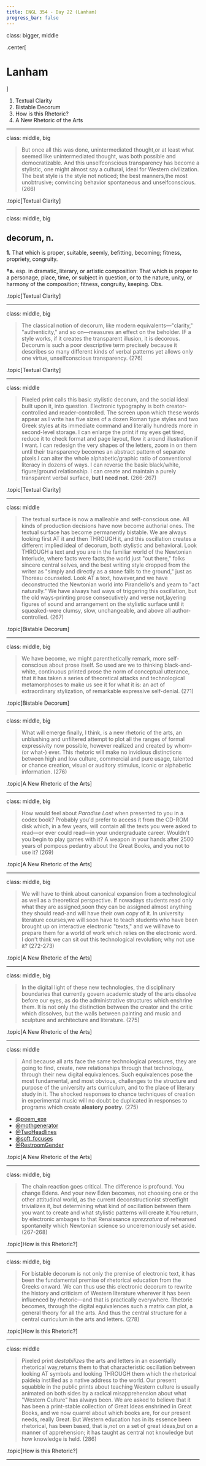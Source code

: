 ```yaml
---
title: ENGL 354 - Day 22 (Lanham)
progress_bar: false
---
```

class: bigger, middle

.center[
# Lanham
]

1. Textual Clarity
1. Bistable Decorum
1. How is this Rhetoric?
1. A New Rhetoric of the Arts

---

class: middle, big

> But once all this was done, unintermediated thought,or at least what seemed like unintermediated thought, was both possible and democratizable. And this unselfconscious transparency has become a stylistic, one might almost say a cultural, ideal for Western civilization. The best style is the style not noticed; the best manners,the most unobtrusive; convincing behavior spontaneous and unselfconscious. (266)

.topic[Textual Clarity]

---

class: middle, big

## decorum, n.

**1.** That which is proper, suitable, seemly, befitting, becoming; fitness, propriety, congruity.

**†a.** esp. in dramatic, literary, or artistic composition: That which is proper to a personage, place, time, or subject in question, or to the nature, unity, or harmony of the composition; fitness, congruity, keeping. Obs.

.topic[Textual Clarity]

---

class: middle, big

> The classical notion of decorum, like modern equivalents—"clarity," "authenticity," and so on—measures an effect on the beholder. IF a style works, if it creates the transparent illusion, it is decorous. Decorum is such a poor descriptive term precisely because it describes so many different kinds of verbal patterns yet allows only one virtue, unselfconscious transparency. (276)

.topic[Textual Clarity]

---

class: middle

> Pixeled print calls this basic stylistic decorum, and the social ideal built upon it, into question. Electronic typography is both creator-controlled and reader-controlled. The screen upon which these words appear as I write has five sizes of a dozen Roman type styles and two Greek styles at its immediate command and literally hundreds more in second-level storage. I can enlarge the print if my eyes get tired, reduce it to check format and page layout, flow it around illustration if I want. I can redesign the very shapes of the letters, zoom in on them until their transparency becomes an abstract pattern of separate pixels.I can alter the whole alphabetic/graphic ratio of conventional literacy in dozens of ways. I can reverse the basic black/white, figure/ground relationship. I can create and maintain a purely transparent verbal surface, **but I need not**. (266-267)

.topic[Textual Clarity]

---

class: middle

> The textual surface is now a malleable and self-conscious one. All kinds of production decisions have now become authorial ones. The textual surface has become permanently bistable. We are always looking first AT it and then THROUGH it, and this oscillation creates a different implied ideal of decorum, both stylistic and behavioral. Look THROUGH a text and you are in the familiar world of the Newtonian Interlude, where facts were facts,the world just "out there," folks sincere central selves, and the best writing style dropped from the writer as "simply and directly as a stone falls to the ground," just as Thoreau counseled. Look AT a text, however,and we have deconstructed the Newtonian world into Pirandello's and yearn to "act naturally." We have always had ways of triggering this oscillation, but the old ways-printing prose consecutively and verse not,layering figures of sound and arrangement on the stylistic surface until it squeaked-were clumsy, slow, unchangeable, and above all author-controlled. (267)

.topic[Bistable Decorum]

---

class: middle, big

> We have become, we might parenthetically remark, more self-conscious about prose itself. So used are we to thinking black-and-white, continuous printed prose the norm of conceptual utterance, that it has taken a series of theoretical attacks and technological metamorphoses to make us see it for what it is: an act of extraordinary stylization, of remarkable expressive self-denial. (271)

.topic[Bistable Decorum]

---


class: middle, big

> What will emerge finally, I think, is a new rhetoric of the arts, an unblushing and unfiltered attempt to plot all the ranges of formal expressivity now possible, however realized and created by whom- (or what-) ever. This rhetoric will make no invidious distinctions between high and low culture, commercial and pure usage, talented or chance creation, visual or auditory stimulus, iconic or alphabetic information. (276)

.topic[A New Rhetoric of the Arts]

---

class: middle, big

> How would feel about *Paradise Lost* when presented to you in a codex book? Probably you'd prefer to access it from the CD-ROM disk which, in a few years, will contain all the texts you were asked to read—or ever could read—in your undergraduate career. Wouldn't you begin to play games with it? A weapon in your hands after 2500 years of pompous pedantry about the Great Books, and you not to use it? (269)

.topic[A New Rhetoric of the Arts]

---

class: middle, big

> We will have to think about canonical expansion from a technological as well as a theoretical perspective. If nowadays students read only what they are assigned,soon they can be assigned almost anything they should read-and will have their own copy of it. In university literature courses,we will soon have to teach students who have been brought up on interactive electronic "texts," and we willhave to prepare them for a world of work which relies on the electronic word. I don't think we can sit out this technological revolution; why not use it? (272-273)

.topic[A New Rhetoric of the Arts]

---

class: middle, big

> In the digital light of these new technologies, the disciplinary boundaries that currently govern academic study of the arts dissolve before our eyes, as do the administrative structures which enshrine them. It is not only the distinction between the creator and the critic which dissolves, but the walls between painting and music and sculpture and architecture and literature. (275)

.topic[A New Rhetoric of the Arts]

---

class: middle

> And because all arts face the same technological pressures, they are going to find, create, new relationships through that technology, through their new digital equivalences. Such equivalences pose the most fundamental, and most obvious, challenges to the structure and purpose of the university arts curriculum, and to the place of literary study in it. The shocked responses to chance techniques of creation in experimental music will no doubt be duplicated in responses to programs which create **aleatory poetry**. (275)

* [@poem_exe](https://twitter.com/poem_exe)
* [@mothgenerator](https://twitter.com/mothgenerator)
* [@TwoHeadlines](https://twitter.com/TwoHeadlines)
* [@soft_focuses](https://twitter.com/soft_focuses)
* [@RestroomGender](https://twitter.com/RestroomGender)

.topic[A New Rhetoric of the Arts]

---

class: middle, big

> The chain reaction goes critical. The difference is profound. You change Edens. And your new Eden becomes, not choosing one or the other attitudinal world, as the current deconstructionist streetfight trivializes it, but determining what kind of oscillation between them you want to create and what stylistic patterns will create it.You return, by electronic ambages to that Renaissance *sprezzatura* of rehearsed spontaneity which Newtonian science so unceremoniously set aside. (267-268)

.topic[How is this Rhetoric?]

---

class: middle, big

> For bistable decorum is not only the premise of electronic text, it has been the fundamental premise of rhetorical education from the Greeks onward. We can thus use this electronic decorum to rewrite the history and criticism of Western literature wherever it has been influenced by rhetoric—and that is practically everywhere. Rhetoric becomes, through the digital equivalences such a matrix can plot, a general theory for all the arts. And thus the central structure for a central curriculum in the arts and letters. (278)

.topic[How is this Rhetoric?]

---

class: middle

> Pixeled print *destabilizes* the arts and letters in an essentially rhetorical way,returns them to that characteristic oscillation between looking AT symbols and looking THROUGH them which the rhetorical paideia instilled as a native address to the world. Our present squabble in the public prints about teaching Western culture is usually animated on both sides by a radical misapprehension about what "Western Culture" has always been. We are asked to believe that it has been a print-stable collection of Great Ideas enshrined in Great Books, and we now quarrel about which books are, for our present needs, really Great. But Western education has in its essence been rhetorical, has been based, that is,not on a set of great ideas,but on a manner of apprehension; it has taught as central not knowledge but how knowledge is held. (286)

.topic[How is this Rhetoric?]

---

